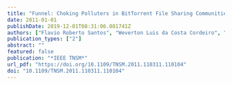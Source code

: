 ```yaml
---
title: "Funnel: Choking Polluters in BitTorrent File Sharing Communities"
date: 2011-01-01
publishDate: 2019-12-01T08:31:06.081741Z
authors: ["Flavio Roberto Santos", "Weverton Luis da Costa Cordeiro", "Luciano Paschoal Gaspary", "Marinho P Barcellos"]
publication_types: ["2"]
abstract: ""
featured: false
publication: "*IEEE TNSM*"
url_pdf: "https://doi.org/10.1109/TNSM.2011.110311.110104"
doi: "10.1109/TNSM.2011.110311.110104"
---
```


